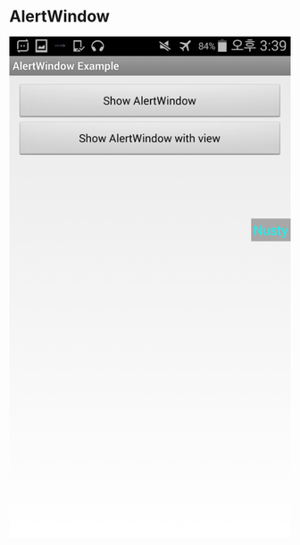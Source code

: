 # AlertWindow

![alt text](https://raw.githubusercontent.com/DarkTornado/AlertWindow/master/Example_Image_1.png?width=50%)
